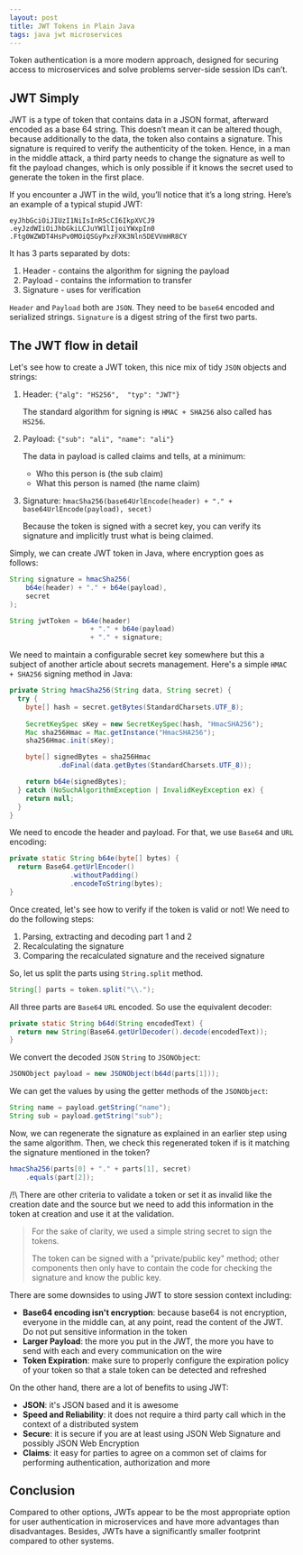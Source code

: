 ```yaml
---
layout: post
title: JWT Tokens in Plain Java
tags: java jwt microservices
---
```


Token authentication is a more modern approach, designed for securing access to microservices and solve problems server-side session IDs can’t. 

## JWT Simply

JWT is a type of token that contains data in a JSON format, afterward encoded as a base 64 string. This doesn’t mean it can be altered though, because additionally to the data, the token also contains a signature. This signature is required to verify the authenticity of the token. Hence, in a man in the middle attack, a third party needs to change the signature as well to fit the payload changes, which is only possible if it knows the secret used to generate the token in the first place.

If you encounter a JWT in the wild, you’ll notice that it’s a long string. Here’s an example of a typical stupid JWT:

`eyJhbGciOiJIUzI1NiIsInR5cCI6IkpXVCJ9`
`.eyJzdWIiOiJhbGkiLCJuYW1lIjoiYWxpIn0`
`.Ftg0WZWDT4HsPv0MOiQSGyPxzFXK3Nln5DEVVmHR8CY`

It has 3 parts separated by dots:

1. Header - contains the algorithm for signing the payload
2. Payload - contains the information to transfer
3. Signature - uses for verification

`Header` and `Payload` both are `JSON`. They need to be `base64` encoded and serialized strings. `Signature` is a digest string of the first two parts.

## The JWT flow in detail

Let's see how to create a JWT token, this nice mix of tidy `JSON` objects and strings:

1. Header: `{"alg": "HS256",  "typ": "JWT"}`

   The standard algorithm for signing is `HMAC + SHA256` also called has `HS256`. 

2. Payload: `{"sub": "ali", "name": "ali"}` 

   The data in payload is called claims and tells, at a minimum:

   - Who this person is (the sub claim)
   - What this person is named (the name claim)

3. Signature: `hmacSha256(base64UrlEncode(header) + "." + base64UrlEncode(payload), secet)`

   Because the token is signed with a secret key, you can verify its signature and implicitly trust what is being claimed.

Simply, we can create JWT token in Java, where encryption goes as follows:

```java
String signature = hmacSha256(
    b64e(header) + "." + b64e(payload), 
    secret
);

String jwtToken = b64e(header) 
    				+ "." + b64e(payload) 
    				+ "." + signature;
```

We need to maintain a configurable secret key somewhere but this a subject of another article about secrets management. Here's a simple `HMAC + SHA256` signing method in Java:

```java
private String hmacSha256(String data, String secret) {
  try {
    byte[] hash = secret.getBytes(StandardCharsets.UTF_8);
        
    SecretKeySpec sKey = new SecretKeySpec(hash, "HmacSHA256");
    Mac sha256Hmac = Mac.getInstance("HmacSHA256");
    sha256Hmac.init(sKey);

    byte[] signedBytes = sha256Hmac
            .doFinal(data.getBytes(StandardCharsets.UTF_8));

    return b64e(signedBytes);
  } catch (NoSuchAlgorithmException | InvalidKeyException ex) {
    return null;
  }
}
```

We need to encode the header and payload. For that, we use `Base64` and `URL` encoding:

```java
private static String b64e(byte[] bytes) {
  return Base64.getUrlEncoder()
        	   .withoutPadding()
        	   .encodeToString(bytes);
}
```

Once created, let's see how to verify if the token is valid or not! We need to do the following steps:

1. Parsing, extracting and decoding part 1 and 2
2. Recalculating the signature
3. Comparing the recalculated signature and the received signature

So, let us split the parts using `String.split` method.

```java
String[] parts = token.split("\\.");
```



All three parts are `Base64` `URL` encoded. So use the equivalent decoder:

```java
private static String b64d(String encodedText) {
  return new String(Base64.getUrlDecoder().decode(encodedText));
}
```

We convert the decoded `JSON` `String` to `JSONObject`:

```java
JSONObject payload = new JSONObject(b64d(parts[1]));
```

We can get the values by using the getter methods of the `JSONObject`:

```java
String name = payload.getString("name");
String sub = payload.getString("sub");
```

Now, we can regenerate the signature as explained in an earlier step using the same algorithm. Then, we check this regenerated token if is it matching the signature mentioned in the token?

```java
hmacSha256(parts[0] + "." + parts[1], secret)
	.equals(part[2]);
```

/!\ There are other criteria to validate a token or set it as invalid like the creation date and the source but we need to add this information in the token at creation and use it at the validation. 

> For the sake of clarity, we used a simple string secret to sign the tokens.
>
> The token can be signed with a "private/public key" method; other components then only have to contain the code for checking the signature and know the public key.

There are some downsides to using JWT to store session context including:

- **Base64 encoding isn't encryption**: because base64 is not encryption, everyone in the middle can, at any point, read the content of the JWT. Do not put sensitive information in the token
- **Larger Payload**: the more you put in the JWT, the more you have to send with each and every communication on the wire
- **Token Expiration**: make sure to properly configure the expiration policy of your token so that a stale token can be detected and refreshed

On the other hand, there are a lot of benefits to using JWT:

- **JSON**: it's JSON based and it is awesome
- **Speed and Reliability**: it does not require a third party call which in the context of a distributed system
- **Secure**: it is secure if you are at least using JSON Web Signature and possibly JSON Web Encryption
- **Claims**: it easy for parties to agree on a common set of claims for performing authentication, authorization and more

## Conclusion

Compared to other options, JWTs appear to be the most appropriate option for user authentication in microservices and have more advantages than disadvantages. Besides, JWTs have a significantly smaller footprint compared to other systems. 
